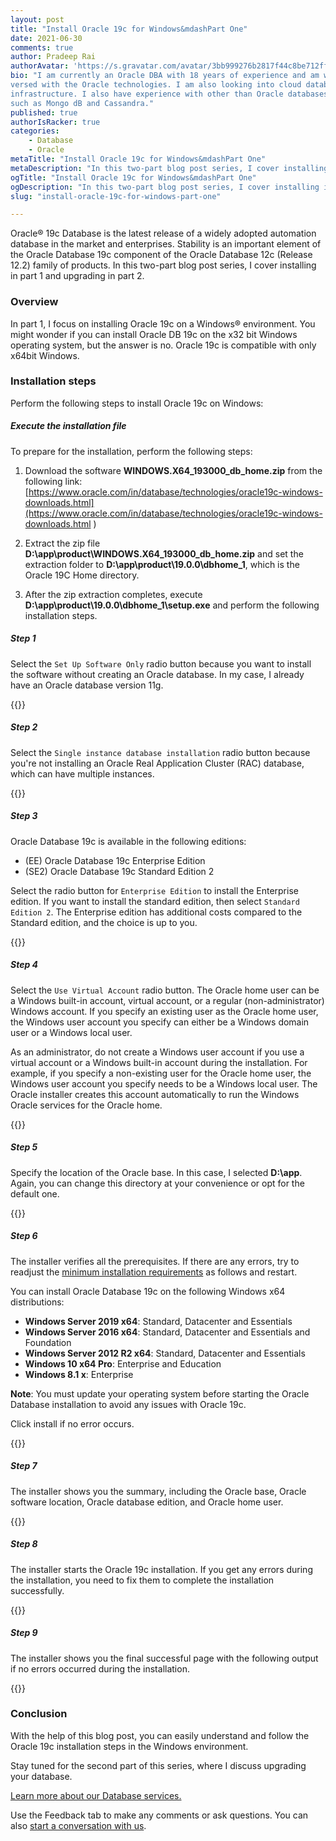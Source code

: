 ```yaml
---
layout: post
title: "Install Oracle 19c for Windows&mdashPart One"
date: 2021-06-30
comments: true
author: Pradeep Rai
authorAvatar: 'https://s.gravatar.com/avatar/3bb999276b2817f44c8be712ff7f36ab'
bio: "I am currently an Oracle DBA with 18 years of experience and am well
versed with the Oracle technologies. I am also looking into cloud database
infrastructure. I also have experience with other than Oracle databases
such as Mongo dB and Cassandra."
published: true
authorIsRacker: true
categories:
    - Database
    - Oracle
metaTitle: "Install Oracle 19c for Windows&mdashPart One"
metaDescription: "In this two-part blog post series, I cover installing in part 1 and upgrading in part 2."
ogTitle: "Install Oracle 19c for Windows&mdashPart One"
ogDescription: "In this two-part blog post series, I cover installing in part 1 and upgrading in part 2."
slug: "install-oracle-19c-for-windows-part-one"

---
```


Oracle&reg; 19c Database is the latest release of a widely adopted automation
database in the market and enterprises. Stability is an important element of the
Oracle Database 19c component of the Oracle Database 12c (Release 12.2) family of
products. In this two-part blog post series, I cover installing in part 1 and
upgrading in part 2.

<!--more-->

### Overview

In part 1, I focus on installing Oracle 19c on a Windows&reg; environment.
You might wonder if you can install Oracle DB 19c on the x32 bit Windows
operating system, but the answer is no. Oracle 19c is compatible with only
x64bit Windows.

### Installation steps

Perform the following steps to install Oracle 19c on Windows:

##### Execute the installation file

To prepare for the installation, perform the following steps:

1. Download the software **WINDOWS.X64_193000_db_home.zip** from the following link:
[https://www.oracle.com/in/database/technologies/oracle19c-windows-downloads.html](https://www.oracle.com/in/database/technologies/oracle19c-windows-downloads.html )

2. Extract the zip file  **D:\app\product\WINDOWS.X64_193000_db_home.zip** and
set the extraction folder to **D:\app\product\19.0.0\dbhome_1**, which is the
Oracle 19C Home directory.

3. After the zip extraction completes, execute
**D:\app\product\19.0.0\dbhome_1\setup.exe** and perform the following
installation steps.

##### Step 1

Select the `Set Up Software Only` radio button because you want to install the
software without creating an Oracle database. In my case, I already have an Oracle
database version 11g.

{{<img src="Picture1.png" title="" alt="">}}

##### Step 2

Select the `Single instance database installation` radio button because you're
not installing an Oracle Real Application Cluster (RAC) database, which can have
multiple instances.

{{<img src="Picture2.png" title="" alt="">}}

##### Step 3

Oracle Database 19c is available in the following editions:

- (EE) Oracle Database 19c Enterprise Edition
- (SE2) Oracle Database 19c Standard Edition 2

Select the radio button for `Enterprise Edition` to install the Enterprise edition.
If you want to install the standard edition, then select `Standard Edition 2`.
The Enterprise edition has additional costs compared to the Standard edition,
and the choice is up to you.

{{<img src="Picture3.png" title="" alt="">}}

##### Step 4

Select the `Use Virtual Account` radio button. The Oracle home user can be a
Windows built-in account, virtual account, or a regular (non-administrator)
Windows account. If you specify an existing user as the Oracle home user, the
Windows user account you specify can either be a Windows domain user or a Windows
local user.

As an administrator, do not create a Windows user account if you use a virtual
account or a Windows built-in account during the installation. For example, if
you specify a non-existing user for the Oracle home user, the Windows user
account you specify needs to be a Windows local user. The Oracle installer
creates this account automatically to run the Windows Oracle services for the
Oracle home.

{{<img src="Picture4.png" title="" alt="">}}

##### Step 5

Specify the location of the Oracle base. In this case, I selected **D:\app**.
Again, you can change this directory at your convenience or opt for the default
one.

{{<img src="Picture5.png" title="" alt="">}}

##### Step 6

The installer verifies all the prerequisites. If there are any errors, try to
readjust the [minimum installation requirements](https://alekciss.com/oracle-database-19c-installation/)
as follows and restart.

You can install Oracle Database 19c on the following Windows x64 distributions:

- **Windows Server 2019 x64**: Standard, Datacenter and Essentials
- **Windows Server 2016 x64**: Standard, Datacenter and Essentials and Foundation
- **Windows Server 2012 R2 x64**: Standard, Datacenter and Essentials
- **Windows 10 x64 Pro**: Enterprise and Education
- **Windows 8.1 x**: Enterprise

**Note**: You must update your operating system before starting the Oracle
Database installation to avoid any issues with Oracle 19c.

Click install if no error occurs.

{{<img src="Picture6.png" title="" alt="">}}

##### Step 7

The installer shows you the summary, including the Oracle base, Oracle software
location, Oracle database edition, and Oracle home user.

{{<img src="Picture7.png" title="" alt="">}}

##### Step 8

The installer starts the Oracle 19c installation. If you get any errors during
the installation, you need to fix them to complete the installation successfully.

{{<img src="Picture8.png" title="" alt="">}}

##### Step 9

The installer shows you the final successful page with the following output if
no errors occurred during the installation.

{{<img src="Picture9.png" title="" alt="">}}

### Conclusion

With the help of this blog post, you can easily understand and follow the
Oracle 19c installation steps in the Windows environment.

Stay tuned for the second part of this series, where I discuss upgrading your
database.

<a class="cta teal" id="cta" href="https://www.rackspace.com/data/databases">Learn more about our Database services.</a>

Use the Feedback tab to make any comments or ask questions. You can also
[start a conversation with us](https://www.rackspace.com/contact).
